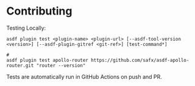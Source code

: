 # Contributing

Testing Locally:

```shell
asdf plugin test <plugin-name> <plugin-url> [--asdf-tool-version <version>] [--asdf-plugin-gitref <git-ref>] [test-command*]

#
asdf plugin test apollo-router https://github.com/safx/asdf-apollo-router.git "router --version"
```

Tests are automatically run in GitHub Actions on push and PR.
